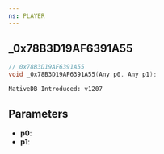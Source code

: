 ```yaml
---
ns: PLAYER
---
```

## _0x78B3D19AF6391A55

```c
// 0x78B3D19AF6391A55
void _0x78B3D19AF6391A55(Any p0, Any p1);
```

```
NativeDB Introduced: v1207
```

## Parameters
* **p0**:
* **p1**:
